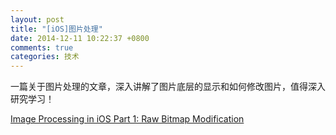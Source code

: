 ```yaml
---
layout: post
title: "[iOS]图片处理"
date: 2014-12-11 10:22:37 +0800
comments: true
categories: 技术
---
```

一篇关于图片处理的文章，深入讲解了图片底层的显示和如何修改图片，值得深入研究学习！

[Image Processing in iOS Part 1: Raw Bitmap Modification](http://www.raywenderlich.com/69855/image-processing-in-ios-part-1-raw-bitmap-modification)
